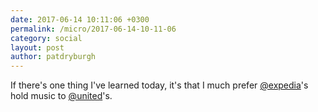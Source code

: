 ```yaml
---
date: 2017-06-14 10:11:06 +0300
permalink: /micro/2017-06-14-10-11-06
category: social
layout: post
author: patdryburgh
---
```


If there's one thing I've learned today, it's that I much prefer [@expedia][ex]'s hold music to [@united][un]'s.

[ex]: http://twitter.com/expedia
[un]: http://twitter.com/united